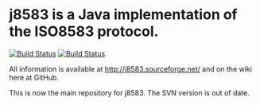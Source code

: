 # j8583 is a Java implementation of the ISO8583 protocol.

[![Build Status](https://drone.io/github.com/kpavlov/j8583/status.png)](https://drone.io/github.com/kpavlov/j8583/latest)
[![Build Status](https://travis-ci.org/kpavlov/j8583.png?branch=master)](https://travis-ci.org/kpavlov/j8583)

All information is available at http://j8583.sourceforge.net/ and on the wiki here at GitHub.

This is now the main repository for j8583. The SVN version is out of date.
